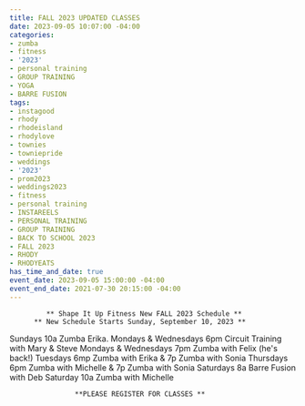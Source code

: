 ```yaml
---
title: FALL 2023 UPDATED CLASSES
date: 2023-09-05 10:07:00 -04:00
categories:
- zumba
- fitness
- '2023'
- personal training
- GROUP TRAINING
- YOGA
- BARRE FUSION
tags:
- instagood
- rhody
- rhodeisland
- rhodylove
- townies
- towniepride
- weddings
- '2023'
- prom2023
- weddings2023
- fitness
- personal training
- INSTAREELS
- PERSONAL TRAINING
- GROUP TRAINING
- BACK TO SCHOOL 2023
- FALL 2023
- RHODY
- RHODYEATS
has_time_and_date: true
event_date: 2023-09-05 15:00:00 -04:00
event_end_date: 2021-07-30 20:15:00 -04:00
---
```


             ** Shape It Up Fitness New FALL 2023 Schedule **
          ** New Schedule Starts Sunday, September 10, 2023 **

Sundays              10a  Zumba Erika.
Mondays & Wednesdays 6pm  Circuit Training with Mary & Steve
Mondays & Wednesdays 7pm  Zumba with Felix (he's back!)
Tuesdays             6mp  Zumba with Erika & 7p Zumba with Sonia
Thursdays            6pm  Zumba with Michelle & 7p Zumba with Sonia
Saturdays            8a   Barre Fusion with Deb 
Saturday             10a  Zumba with Michelle 

                    **PLEASE REGISTER FOR CLASSES **

